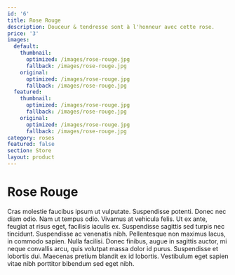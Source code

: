 ```yaml
---
id: '6'
title: Rose Rouge
description: Douceur & tendresse sont à l'honneur avec cette rose.
price: '3'
images:
  default:
    thumbnail:
      optimized: /images/rose-rouge.jpg
      fallback: /images/rose-rouge.jpg
    original:
      optimized: /images/rose-rouge.jpg
      fallback: /images/rose-rouge.jpg
  featured:
    thumbnail:
      optimized: /images/rose-rouge.jpg
      fallback: /images/rose-rouge.jpg
    original:
      optimized: /images/rose-rouge.jpg
      fallback: /images/rose-rouge.jpg
category: roses
featured: false
section: Store
layout: product
---
```


# Rose Rouge

Cras molestie faucibus ipsum ut vulputate. Suspendisse potenti. Donec nec diam odio. Nam ut tempus odio. Vivamus at vehicula felis. Ut ex ante, feugiat at risus eget, facilisis iaculis ex. Suspendisse sagittis sed turpis nec tincidunt. Suspendisse ac venenatis nibh. Pellentesque non maximus lacus, in commodo sapien. Nulla facilisi. Donec finibus, augue in sagittis auctor, mi neque convallis arcu, quis volutpat massa dolor id purus. Suspendisse et lobortis dui. Maecenas pretium blandit ex id lobortis. Vestibulum eget sapien vitae nibh porttitor bibendum sed eget nibh.
